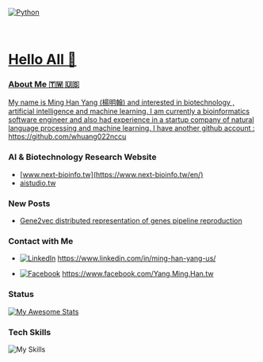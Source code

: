   
<p align="left">

<a href="#">
<img alt="Python" src="https://img.shields.io/badge/python%20-%2314354C.svg?style=for-the-badge&logo=python&logoColor=white"/></a> &nbsp;
<a href="#">

</p>

<br>

<h1>Hello All 👋 </h1>

### About Me 🇹🇼 🇺🇸

My name is Ming Han Yang (楊明翰) and interested in biotechnology , artificial intelligence and machine learning. 
I am currently a bioinformatics software engineer and also had  experience in a startup company of natural language processing and machine learning.
I have another github account : https://github.com/whuang022nccu

### AI & Biotechnology Research Website

- [www.next-bioinfo.tw](https://www.next-bioinfo.tw/en/)
- [aistudio.tw](https://aistudio.tw/)

### New Posts

- [Gene2vec distributed representation of genes pipeline reproduction](https://www.next-bioinfo.tw/en/?p=408)

### Contact with Me

- [![LinkedIn](https://custom-icon-badges.demolab.com/badge/LinkedIn-0A66C2?logo=linkedin-white&logoColor=fff)]( https://www.linkedin.com/in/ming-han-yang-us/) https://www.linkedin.com/in/ming-han-yang-us/

- [![Facebook](https://img.shields.io/badge/Facebook-%231877F2.svg?logo=Facebook&logoColor=white)](https://www.facebook.com/Yang.Ming.Han.tw) https://www.facebook.com/Yang.Ming.Han.tw

### Status

[![My Awesome Stats](https://awesome-github-stats.azurewebsites.net/user-stats/whuang022ai?cardType=level&preferLogin=false)](https://git.io/awesome-stats-card)

### Tech Skills

![My Skills](https://go-skill-icons.vercel.app/api/icons?i=anaconda,bash,opencv,python,pandas,pytorch,numpy,seaborn,scipy,scikitlearn,flask,r,nextflow,ubuntu)
<!--
**whuang022ai/whuang022ai** is a ✨ _special_ ✨ repository because its `README.md` (this file) appears on your GitHub profile.

Here are some ideas to get you started:

- 🔭 I’m currently working on ...
- 🌱 I’m currently learning ...
- 👯 I’m looking to collaborate on ...
- 🤔 I’m looking for help with ...
- 💬 Ask me about ...
- 📫 How to reach me: ...
- 😄 Pronouns: ...
- ⚡ Fun fact: ...
-->
